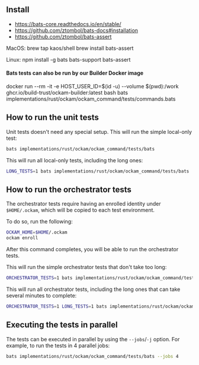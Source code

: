 ## Install

- https://bats-core.readthedocs.io/en/stable/
- https://github.com/ztombol/bats-docs#installation
- https://github.com/ztombol/bats-assert

MacOS:
  brew tap kaos/shell
  brew install bats-assert

Linux:
  npm install -g bats bats-support bats-assert

#### Bats tests can also be run by our Builder Docker image

docker run --rm -it -e HOST_USER_ID=$(id -u) --volume $(pwd):/work ghcr.io/build-trust/ockam-builder:latest bash
bats implementations/rust/ockam/ockam_command/tests/commands.bats

## How to run the unit tests

Unit tests doesn't need any special setup. This will run the simple local-only test:
```bash
bats implementations/rust/ockam/ockam_command/tests/bats
```

This will run all local-only tests, including the long ones:
```bash
LONG_TESTS=1 bats implementations/rust/ockam/ockam_command/tests/bats
```

## How to run the orchestrator tests

The orchestrator tests require having an enrolled identity under `$HOME/.ockam`, which will be copied to each test environment.

To do so, run the following:

```bash
OCKAM_HOME=$HOME/.ockam
ockam enroll
```

After this command completes, you will be able to run the orchestrator tests.

This will run the simple orchestrator tests that don't take too long:
```bash
ORCHESTRATOR_TESTS=1 bats implementations/rust/ockam/ockam_command/tests/bats
```

This will run all orchestrator tests, including the long ones that can take several minutes to complete:
```bash
ORCHESTRATOR_TESTS=1 LONG_TESTS=1 bats implementations/rust/ockam/ockam_command/tests/bats
```

## Executing the tests in parallel

The tests can be executed in parallel by using the `--jobs`/`-j` option. For example, to run the tests in 4 parallel jobs:

```bash
bats implementations/rust/ockam/ockam_command/tests/bats --jobs 4
```
